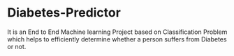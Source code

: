 # Diabetes-Predictor
It is an End to End Machine learning Project based on Classification Problem which helps to efficiently determine whether a person suffers from Diabetes or not.
